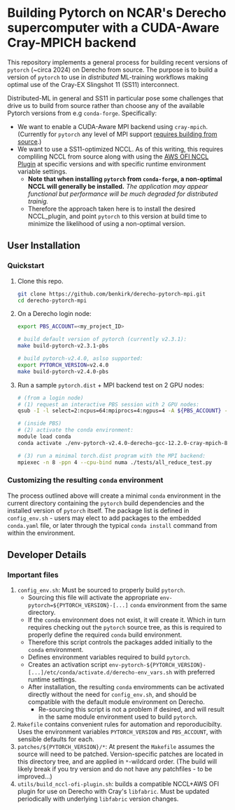 # Building Pytorch on NCAR's Derecho supercomputer with a CUDA-Aware Cray-MPICH backend

This repository implements a general process for building recent versions of `pytorch` (~circa 2024) on Derecho from source. 
The purpose is to build a version of `pytorch` to use in *distributed* ML-training workflows making optimal use of the Cray-EX Slingshot 11 (SS11) interconnect.

Distributed-ML in general and SS11 in particular pose some challenges that drive us to build from source rather than choose any of the available Pytorch versions 
from e.g `conda-forge`.  Specifically:
- We want to enable a CUDA-Aware MPI backend using `cray-mpich`.  (Currently for `pytorch` any level of MPI support [requires building from source](https://pytorch.org/tutorials/intermediate/dist_tuto.html#communication-backends).)
- We want to use a SS11-optimized NCCL.  As of this writing, this requires compliling NCCL from source along with using the [AWS OFI NCCL Plugin](https://github.com/aws/aws-ofi-nccl) at specific versions and with specific runtime environment variable settings.
    - **Note that when installing `pytorch` from `conda-forge`, a non-optimal NCCL will generally be installed.** *The application may appear functional but performance will be much degraded for distributed trainig.*
    - Therefore the approach taken here is to install the desired NCCL_plugin, and point `pytorch` to this version at build time to minimize the likelihood of using a non-optimal version. 


## User Installation 
### Quickstart

1. Clone this repo.
   ```bash
   git clone https://github.com/benkirk/derecho-pytorch-mpi.git
   cd derecho-pytorch-mpi
   ```
2. On a Derecho login node:
   ```bash
   export PBS_ACCOUNT=<my_project_ID>

   # build default version of pytorch (currently v2.3.1):
   make build-pytorch-v2.3.1-pbs

   # build pytorch-v2.4.0, aslso supported:
   export PYTORCH_VERSION=v2.4.0
   make build-pytorch-v2.4.0-pbs
   ```
3. Run a sample `pytorch.dist` + MPI backend test on 2 GPU nodes:
   ```bash
   # (from a login node)
   # (1) request an interactive PBS session with 2 GPU nodes:
   qsub -I -l select=2:ncpus=64:mpiprocs=4:ngpus=4 -A ${PBS_ACCOUNT} -q main -l walltime=00:30:00

   # (inside PBS)
   # (2) activate the conda environment:
   module load conda
   conda activate ./env-pytorch-v2.4.0-derecho-gcc-12.2.0-cray-mpich-8.1.27

   # (3) run a minimal torch.dist program with the MPI backend:
   mpiexec -n 8 -ppn 4 --cpu-bind numa ./tests/all_reduce_test.py
   ```

### Customizing the resulting `conda` environment
The process outlined above will create a minimal `conda` environment in the current directory containing the `pytorch` build dependencies and the installed version of `pytorch` itself.  The package list is defined in `config_env.sh` - users may elect to add packages to the embedded `conda.yaml` file, or later through the typical `conda install` command from within the environment. 

## Developer Details

### Important files
1. `config_env.sh`: Must be sourced to properly build `pytorch`. 
    - Sourcing this file will activate the appropriate `env-pytorch=${PYTORCH_VERSION}-[...]` `conda` environment from the same directory.
    - If the `conda` environment does not exist, it will create it.  Which in turn requires checking out the `pytorch` source tree, as this is required to properly define the required `conda` build environment.
    - Therefore this script controls the packages added initially to the `conda` environment.
    - Defines environment variables required to build `pytorch`.
    - Creates an activation script `env-pytorch-${PYTORCH_VERSION}-[...]/etc/conda/activate.d/derecho-env_vars.sh` with preferred runtime settings.
    - After installation, the resulting `conda` enviromments can be activated directly without the need for `config_env.sh`, and should be compatible with the default module environment on Derecho.
        - Re-sourcing this script is not a problem if desired, and will result in the same module environment used to build `pytorch`.
2. `Makefile` contains convenient rules for automation and reporoducibilty.  Uses the environment variables `PYTORCH_VERSION` and `PBS_ACCOUNT`, with sensible defaults for each.
3. `patches/${PYTORCH_VERSION}/*`: At present the `Makefile` assumes the source will need to be patched.  Version-specific patches are located in this directory tree, and are applied in `*`-wildcard order. (The build will likely break if you try version and do not have any patchfiles - to be improved...)
4. `utils/build_nccl-ofi-plugin.sh`: builds a compatible NCCL+AWS OFI plugin for use on Derecho with Cray's `libfabric`.  Must be updated periodically with underlying `libfabric` version changes.

